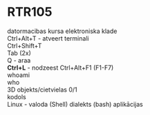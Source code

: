 # RTR105
datormacibas kursa elektroniska klade  
Ctrl+Alt+T  - atveert terminali  
Ctrl+Shift+T  
Tab (2x)  
Q - araa  
**Ctrl+L** - nodzeest 
Ctrl+Alt+F1  (F1-F7)  
whoami  
who  
3D objekts/cietvielas 0/1   
kodols  
Linux - valoda (Shell) dialekts (bash)
aplikācijas  


